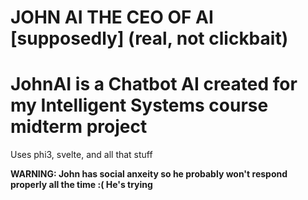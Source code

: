 # JOHN AI THE CEO OF AI [supposedly] (real, not clickbait)
# JohnAI is a Chatbot AI created for my Intelligent Systems course midterm project

Uses phi3, svelte, and all that stuff

**WARNING: John has social anxeity so he probably won't respond properly all the time :( He's trying**

